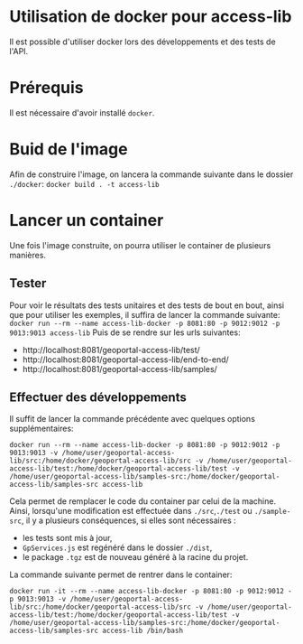 # Utilisation de docker pour access-lib 

Il est possible d'utiliser docker lors des développements et des tests de l'API. 

# Prérequis

Il est nécessaire d'avoir installé `docker`. 

# Buid de l'image 

Afin de construire l'image, on lancera la commande suivante dans le dossier `./docker`:
`docker build . -t access-lib`

# Lancer un container 

Une fois l'image construite, on pourra utiliser le container de plusieurs manières. 

## Tester

Pour voir le résultats des tests unitaires et des tests de bout en bout, ainsi que pour utiliser les exemples, il suffira de lancer la commande suivante:
`docker run --rm --name access-lib-docker -p 8081:80 -p 9012:9012 -p 9013:9013 access-lib`
Puis de se rendre sur les urls suivantes:
- http://localhost:8081/geoportal-access-lib/test/
- http://localhost:8081/geoportal-access-lib/end-to-end/
- http://localhost:8081/geoportal-access-lib/samples/

## Effectuer des développements 

Il suffit de lancer la commande précédente avec quelques options supplémentaires:

`docker run --rm --name access-lib-docker -p 8081:80 -p 9012:9012 -p 9013:9013 -v /home/user/geoportal-access-lib/src:/home/docker/geoportal-access-lib/src -v /home/user/geoportal-access-lib/test:/home/docker/geoportal-access-lib/test -v /home/user/geoportal-access-lib/samples-src:/home/docker/geoportal-access-lib/samples-src access-lib`

Cela permet de remplacer le code du container par celui de la machine. Ainsi, lorsqu'une modification est effectuée dans `./src`,`./test` ou `./sample-src`, il y a plusieurs conséquences, si elles sont nécessaires : 
- les tests sont mis à jour, 
- `GpServices.js` est regénéré dans le dossier `./dist`,
- le package `.tgz` est de nouveau généré à la racine du projet. 

La commande suivante permet de rentrer dans le container:

`docker run -it --rm --name access-lib-docker -p 8081:80 -p 9012:9012 -p 9013:9013 -v /home/user/geoportal-access-lib/src:/home/docker/geoportal-access-lib/src -v /home/user/geoportal-access-lib/test:/home/docker/geoportal-access-lib/test -v /home/user/geoportal-access-lib/samples-src:/home/docker/geoportal-access-lib/samples-src access-lib /bin/bash`

